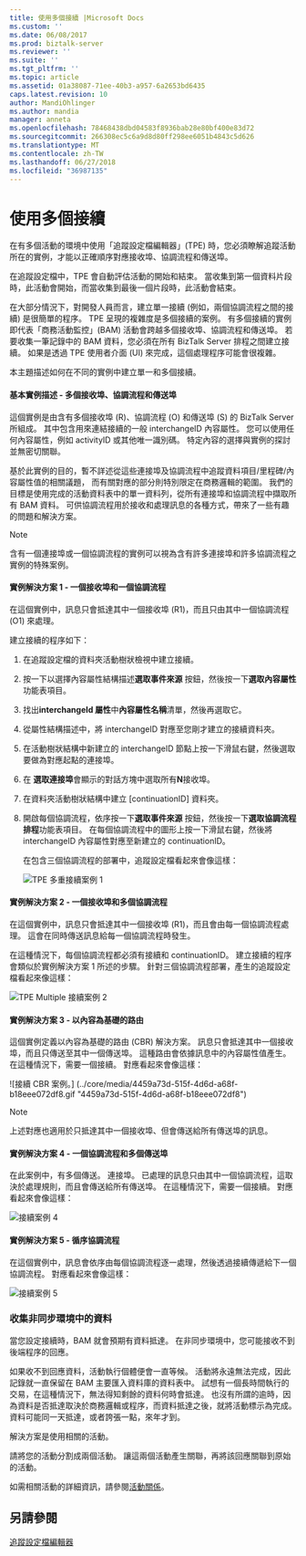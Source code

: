 ```yaml
---
title: 使用多個接續 |Microsoft Docs
ms.custom: ''
ms.date: 06/08/2017
ms.prod: biztalk-server
ms.reviewer: ''
ms.suite: ''
ms.tgt_pltfrm: ''
ms.topic: article
ms.assetid: 01a38087-71ee-40b3-a957-6a2653bd6435
caps.latest.revision: 10
author: MandiOhlinger
ms.author: mandia
manager: anneta
ms.openlocfilehash: 78468438dbd04583f8936bab28e80bf400e83d72
ms.sourcegitcommit: 266308ec5c6a9d8d80ff298ee6051b4843c5d626
ms.translationtype: MT
ms.contentlocale: zh-TW
ms.lasthandoff: 06/27/2018
ms.locfileid: "36987135"
---
```

# <a name="using-multiple-continuations"></a>使用多個接續
在有多個活動的環境中使用「追蹤設定檔編輯器」(TPE) 時，您必須瞭解追蹤活動所在的實例，才能以正確順序對應接收埠、協調流程和傳送埠。  
  
 在追蹤設定檔中，TPE 會自動評估活動的開始和結束。 當收集到第一個資料片段時，此活動會開始，而當收集到最後一個片段時，此活動會結束。  
  
 在大部分情況下，對開發人員而言，建立單一接續 (例如，兩個協調流程之間的接續) 是很簡單的程序。 TPE 呈現的複雜度是多個接續的案例。 有多個接續的實例即代表「商務活動監控」(BAM) 活動會跨越多個接收埠、協調流程和傳送埠。 若要收集一筆記錄中的 BAM 資料，您必須在所有 BizTalk Server 排程之間建立接續。 如果是透過 TPE 使用者介面 (UI) 來完成，這個處理程序可能會很複雜。  
  
 本主題描述如何在不同的實例中建立單一和多個接續。  
  
#### <a name="base-scenario-description---multiple-receive-ports-orchestrations-and-send-ports"></a>基本實例描述 - 多個接收埠、協調流程和傳送埠  
 這個實例是由含有多個接收埠 (R)、協調流程 (O) 和傳送埠 (S) 的 BizTalk Server 所組成。 其中包含用來連結接續的一般 interchangeID 內容屬性。 您可以使用任何內容屬性，例如 activityID 或其他唯一識別碼。 特定內容的選擇與實例的探討並無密切關聯。  
  
 基於此實例的目的，暫不詳述從這些連接埠及協調流程中追蹤資料項目/里程碑/內容屬性值的相關議題， 而有關對應的部分則特別限定在商務邏輯的範圍。 我們的目標是使用完成的活動資料表中的單一資料列，從所有連接埠和協調流程中擷取所有 BAM 資料。 可供協調流程用於接收和處理訊息的各種方式，帶來了一些有趣的問題和解決方案。  
  
> [!NOTE]
>  含有一個連接埠或一個協調流程的實例可以視為含有許多連接埠和許多協調流程之實例的特殊案例。  
  
#### <a name="scenario-solution-1---one-receive-port-and-one-orchestration"></a>實例解決方案 1 - 一個接收埠和一個協調流程  
 在這個實例中，訊息只會抵達其中一個接收埠 (R1)，而且只由其中一個協調流程 (O1) 來處理。  
  
 建立接續的程序如下：  
  
1. 在追蹤設定檔的資料夾活動樹狀檢視中建立接續。  
  
2. 按一下以選擇內容屬性結構描述**選取事件來源** 按鈕，然後按一下**選取內容屬性**功能表項目。  
  
3. 找出**interchangeId 屬性**中**內容屬性名稱**清單，然後再選取它。  
  
4. 從屬性結構描述中，將 interchangeID 對應至您剛才建立的接續資料夾。  
  
5. 在活動樹狀結構中新建立的 interchangeID 節點上按一下滑鼠右鍵，然後選取要做為對應起點的連接埠。  
  
6. 在 **選取連接埠**會顯示的對話方塊中選取所有**N**接收埠。  
  
7. 在資料夾活動樹狀結構中建立 [continuationID] 資料夾。  
  
8. 開啟每個協調流程，依序按一下**選取事件來源** 按鈕，然後按一下**選取協調流程排程**功能表項目。 在每個協調流程中的圖形上按一下滑鼠右鍵，然後將 interchangeID 內容屬性對應至新建立的 continuationID。  
  
   在包含三個協調流程的部署中，追蹤設定檔看起來會像這樣：  
  
   ![TPE 多重接續案例 1](../core/media/4761d680-7218-4404-a636-06739f70f344.gif "4761d680-7218-4404-a636-06739f70f344")  
  
#### <a name="scenario-solution-2---one-receive-port-and-multiple-orchestrations"></a>實例解決方案 2 - 一個接收埠和多個協調流程  
 在這個實例中，訊息只會抵達其中一個接收埠 (R1)，而且會由每一個協調流程處理。 這會在同時傳送訊息給每一個協調流程時發生。  
  
 在這種情況下，每個協調流程都必須有接續和 continuationID。 建立接續的程序會類似於實例解決方案 1 所述的步驟。 針對三個協調流程部署，產生的追蹤設定檔看起來像這樣：  
  
 ![TPE Multiple 接續案例 2](../core/media/3cebd82f-9192-4d52-84c7-584f24e8ecca.gif "3cebd82f-9192-4d52-84c7-584f24e8ecca")  
  
#### <a name="scenario-solution-3---content-based-routing"></a>實例解決方案 3 - 以內容為基礎的路由  
 這個實例定義以內容為基礎的路由 (CBR) 解決方案。 訊息只會抵達其中一個接收埠，而且只傳送至其中一個傳送埠。 這種路由會依據訊息中的內容屬性值產生。 在這種情況下，需要一個接續。 對應看起來會像這樣：  
  
 ![接續 CBR 案例。] (../core/media/4459a73d-515f-4d6d-a68f-b18eee072df8.gif "4459a73d-515f-4d6d-a68f-b18eee072df8")  
  
> [!NOTE]
>  上述對應也適用於只抵達其中一個接收埠、但會傳送給所有傳送埠的訊息。  
  
#### <a name="scenario-solution-4---one-orchestration-multiple-send-ports"></a>實例解決方案 4 - 一個協調流程和多個傳送埠  
 在此案例中，有多個傳送。 連接埠。 已處理的訊息只由其中一個協調流程，這取決於處理規則，而且會傳送給所有傳送埠。 在這種情況下，需要一個接續。 對應看起來會像這樣：  
  
 ![接續案例 4](../core/media/3ab10b51-d306-4ad1-acb6-6731e23394ac.gif "3ab10b51-d306-4ad1-acb6-6731e23394ac")  
  
#### <a name="scenario-solution-5---sequential-orchestrations"></a>實例解決方案 5 - 循序協調流程  
 在這個實例中，訊息會依序由每個協調流程逐一處理，然後透過接續傳遞給下一個協調流程。 對應看起來會像這樣：  
  
 ![接續案例 5](../core/media/563cacee-104c-4f8a-9836-da90aecb7487.gif "563cacee-104c-4f8a-9836-da90aecb7487")  
  
### <a name="collecting-data-in-an-asynchronous-environment"></a>收集非同步環境中的資料  
 當您設定接續時，BAM 就會預期有資料抵達。 在非同步環境中，您可能接收不到後端程序的回應。  
  
 如果收不到回應資料，活動執行個體便會一直等候。 活動將永遠無法完成，因此記錄就一直保留在 BAM 主要匯入資料庫的資料表中。 試想有一個長時間執行的交易，在這種情況下，無法得知剩餘的資料何時會抵達。 也沒有所謂的逾時，因為資料是否抵達取決於商務邏輯或程序，而資料抵達之後，就將活動標示為完成。 資料可能同一天抵達，或者誇張一點，來年才到。  
  
 解決方案是使用相關的活動。  
  
 請將您的活動分割成兩個活動。 讓這兩個活動產生關聯，再將該回應關聯到原始的活動。  
  
 如需相關活動的詳細資訊，請參閱[活動關係](../core/activity-relationships.md)。  
  
## <a name="see-also"></a>另請參閱  
 [追蹤設定檔編輯器](../core/tracking-profile-editor.md)